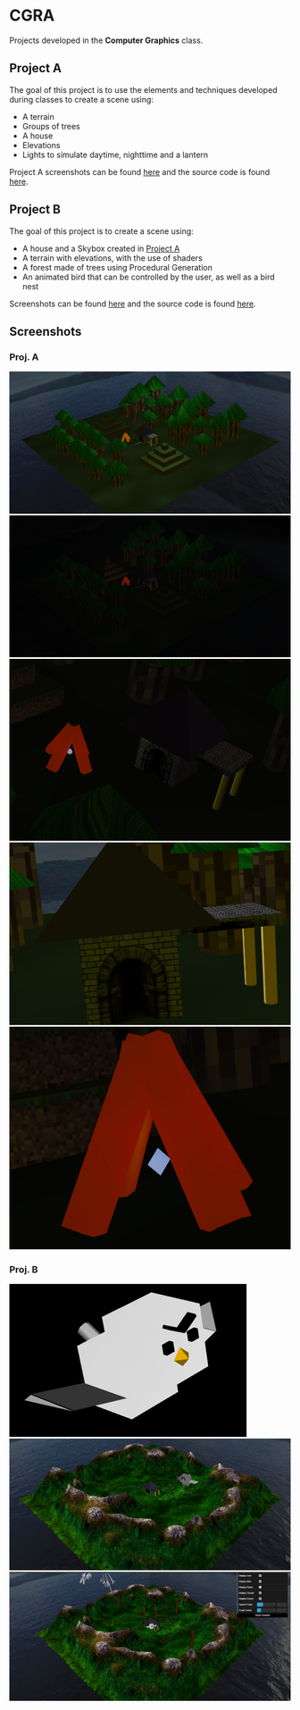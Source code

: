 # CGRA

Projects developed in the **Computer Graphics** class.

## Project A

The goal of this project is to use the elements and techniques developed during classes to create a scene using:
* A terrain
* Groups of trees
* A house
* Elevations
* Lights to simulate daytime, nighttime and a lantern

Project A screenshots can be found [here](#proj-a) and the source code is found [here](projetos/projA/).

## Project B

The goal of this project is to create a scene using:
* A house and a Skybox created in [Project A](#project-a)
* A terrain with elevations, with the use of shaders
* A forest made of trees using Procedural Generation
* An animated bird that can be controlled by the user, as well as a bird nest

Screenshots can be found [here](#proj-b) and the source code is found [here](projetos/projB/).

## Screenshots

### Proj. A

![Figure 1](projetos/projA/pics/projA-t2g6-1.png)
![Figure 2](projetos/projA/pics/projA-t2g6-2.png)
![Figure 3](projetos/projA/pics/projA-t2g6-3.png)
![Figure 4](projetos/projA/pics/projA-t2g6-4.png)
![Figure 5](projetos/projA/pics/projA-t2g6-5.png)

### Proj. B

![Figure 1B](projetos/projB/pics/projB-t2g6-1.png)
![Figure 2B](projetos/projB/pics/projB-t2g6-2.png)
![Figure 3B](projetos/projB/pics/projB-t2g6-3.png)